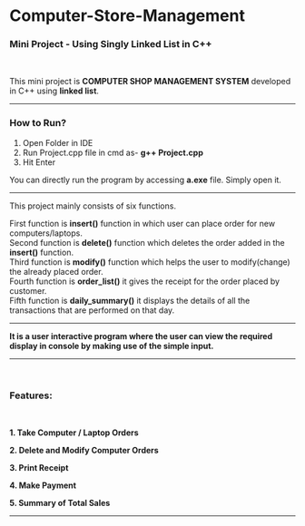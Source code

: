 # Computer-Store-Management

### Mini Project - Using Singly Linked List in C++

<p>&nbsp;</p>

This mini project is **COMPUTER SHOP MANAGEMENT SYSTEM** developed in C++ using **linked list**.

<hr/>

### How to Run?

1. Open Folder in IDE
2. Run Project.cpp file in cmd as- **g++ Project.cpp**
3. Hit Enter

You can directly run the program by accessing **a.exe** file. Simply open it.

<hr/>

This project mainly consists of six functions. <br/>


First function is **insert()** function in which user can place order for new computers/laptops. <br/>
Second function is **delete()** function which deletes the order added in the **insert()** function. <br/>
Third function is **modify()** function which helps the user to modify(change) the already placed order. <br/>
Fourth function is **order_list()** it gives the receipt for the order placed by customer. <br/>
Fifth function is **daily_summary()** it displays the details of all the transactions that are performed on that day. 

<hr/>

**It is a user interactive program where the user can view the required display in console by making use of the simple input.**

<hr/>

<p>&nbsp;</p>

### Features:

<p>&nbsp;</p>

**1. Take Computer / Laptop Orders**

**2. Delete and Modify Computer Orders**

**3. Print Receipt**

**4. Make Payment**

**5. Summary of Total Sales**

<hr/>
